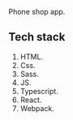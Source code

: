 Phone shop app.

## Tech stack
1. HTML.
2. Css.
3. Sass.
4. JS.
5. Typescript.
6. React.
7. Webpack.
